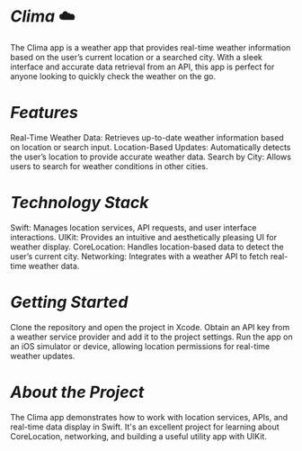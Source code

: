 # *Clima* ☁️
The Clima app is a weather app that provides real-time weather information based on the user’s current location or a searched city. With a sleek interface and accurate data retrieval from an API, this app is perfect for anyone looking to quickly check the weather on the go.

# *Features*

Real-Time Weather Data: Retrieves up-to-date weather information based on location or search input.
Location-Based Updates: Automatically detects the user’s location to provide accurate weather data.
Search by City: Allows users to search for weather conditions in other cities.

# *Technology Stack*

Swift: Manages location services, API requests, and user interface interactions.
UIKit: Provides an intuitive and aesthetically pleasing UI for weather display.
CoreLocation: Handles location-based data to detect the user’s current city.
Networking: Integrates with a weather API to fetch real-time weather data.

# *Getting Started*

Clone the repository and open the project in Xcode.
Obtain an API key from a weather service provider and add it to the project settings.
Run the app on an iOS simulator or device, allowing location permissions for real-time weather updates.

# *About the Project*

The Clima app demonstrates how to work with location services, APIs, and real-time data display in Swift. It's an excellent project for learning about CoreLocation, networking, and building a useful utility app with UIKit.


